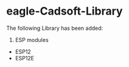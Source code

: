 # eagle-Cadsoft-Library
The following Library has been added:<br/>
1) ESP modules<br/>
  - ESP12
  - ESP12E
